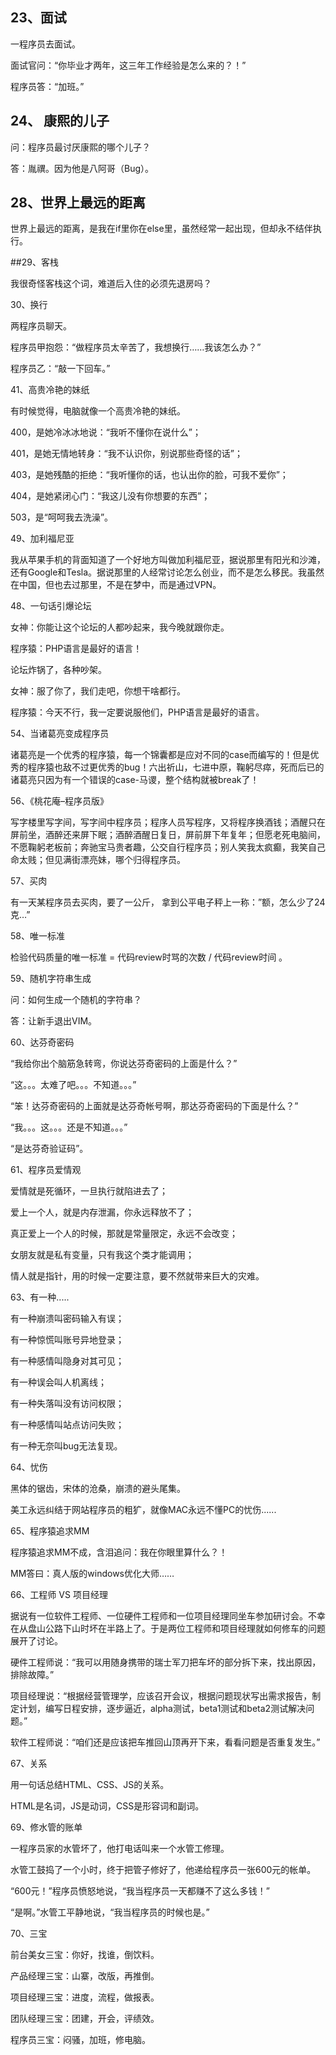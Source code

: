 ## 23、面试

一程序员去面试。

面试官问：“你毕业才两年，这三年工作经验是怎么来的？！”

程序员答：“加班。”

## 24、 康熙的儿子

问：程序员最讨厌康熙的哪个儿子？

答：胤禩。因为他是八阿哥（Bug）。

## 28、世界上最远的距离

世界上最远的距离，是我在if里你在else里，虽然经常一起出现，但却永不结伴执行。

##29、客栈

我很奇怪客栈这个词，难道后入住的必须先退房吗？

30、换行

两程序员聊天。

程序员甲抱怨：“做程序员太辛苦了，我想换行……我该怎么办？”

程序员乙：“敲一下回车。”

41、高贵冷艳的妹纸

有时候觉得，电脑就像一个高贵冷艳的妹纸。

400，是她冷冰冰地说：“我听不懂你在说什么”；

401，是她无情地转身：“我不认识你，别说那些奇怪的话”；

403，是她残酷的拒绝：“我听懂你的话，也认出你的脸，可我不爱你”；

404，是她紧闭心门：“我这儿没有你想要的东西”；

503，是“呵呵我去洗澡”。


49、加利福尼亚

我从苹果手机的背面知道了一个好地方叫做加利福尼亚，据说那里有阳光和沙滩，还有Google和Tesla。据说那里的人经常讨论怎么创业，而不是怎么移民。我虽然在中国，但也去过那里，不是在梦中，而是通过VPN。

48、一句话引爆论坛

女神：你能让这个论坛的人都吵起来，我今晚就跟你走。

程序猿：PHP语言是最好的语言！

论坛炸锅了，各种吵架。

女神：服了你了，我们走吧，你想干啥都行。

程序猿：今天不行，我一定要说服他们，PHP语言是最好的语言。

54、当诸葛亮变成程序员

诸葛亮是一个优秀的程序猿，每一个锦囊都是应对不同的case而编写的！但是优秀的程序猿也敌不过更优秀的bug！六出祈山，七进中原，鞠躬尽瘁，死而后已的诸葛亮只因为有一个错误的case-马谡，整个结构就被break了！


56、《桃花庵–程序员版》

写字楼里写字间，写字间中程序员；程序人员写程序，又将程序换酒钱；酒醒只在屏前坐，酒醉还来屏下眠；酒醉酒醒日复日，屏前屏下年复年；但愿老死电脑间，不愿鞠躬老板前；奔驰宝马贵者趣，公交自行程序员；别人笑我太疯癫，我笑自己命太贱；但见满街漂亮妹，哪个归得程序员。

57、买肉

有一天某程序员去买肉，要了一公斤， 拿到公平电子秤上一称：”额，怎么少了24克…”

58、唯一标准

检验代码质量的唯一标准 = 代码review时骂的次数 / 代码review时间 。

59、随机字符串生成

问：如何生成一个随机的字符串？

答：让新手退出VIM。

60、达芬奇密码

“我给你出个脑筋急转弯，你说达芬奇密码的上面是什么？”

 “这。。。太难了吧。。。不知道。。。” 

“笨！达芬奇密码的上面就是达芬奇帐号啊，那达芬奇密码的下面是什么？”

“我。。。这。。。还是不知道。。。”

“是达芬奇验证码”。

61、程序员爱情观

爱情就是死循环，一旦执行就陷进去了；

爱上一个人，就是内存泄漏，你永远释放不了；

真正爱上一个人的时候，那就是常量限定，永远不会改变；

女朋友就是私有变量，只有我这个类才能调用；

情人就是指针，用的时候一定要注意，要不然就带来巨大的灾难。



63、有一种.....

有一种崩溃叫密码输入有误；

有一种惊慌叫账号异地登录；

有一种感情叫隐身对其可见；

有一种误会叫人机离线；

有一种失落叫没有访问权限；

有一种感情叫站点访问失败；

有一种无奈叫bug无法复现。

64、忧伤

黑体的锯齿，宋体的沧桑，崩溃的避头尾集。

美工永远纠结于网站程序员的粗犷，就像MAC永远不懂PC的忧伤......

65、程序猿追求MM

程序猿追求MM不成，含泪追问：我在你眼里算什么？！

MM答曰：真人版的windows优化大师……

66、工程师 VS 项目经理

据说有一位软件工程师、一位硬件工程师和一位项目经理同坐车参加研讨会。不幸在从盘山公路下山时坏在半路上了。于是两位工程师和项目经理就如何修车的问题展开了讨论。

硬件工程师说：“我可以用随身携带的瑞士军刀把车坏的部分拆下来，找出原因，排除故障。” 

项目经理说：“根据经营管理学，应该召开会议，根据问题现状写出需求报告，制定计划，编写日程安排，逐步逼近，alpha测试，beta1测试和beta2测试解决问题。” 

软件工程师说：“咱们还是应该把车推回山顶再开下来，看看问题是否重复发生。”

67、关系

用一句话总结HTML、CSS、JS的关系。

HTML是名词，JS是动词，CSS是形容词和副词。



69、修水管的账单

一程序员家的水管坏了，他打电话叫来一个水管工修理。

水管工鼓捣了一个小时，终于把管子修好了，他递给程序员一张600元的帐单。

“600元！”程序员愤怒地说，“我当程序员一天都赚不了这么多钱！” 

“是啊。”水管工平静地说，“我当程序员的时候也是。”

70、三宝

前台美女三宝：你好，找谁，倒饮料。

产品经理三宝：山寨，改版，再推倒。

项目经理三宝：进度，流程，做报表。

团队经理三宝：团建，开会，评绩效。

程序员三宝：闷骚，加班，修电脑。